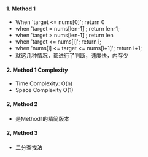 #### 1. Method 1
* When 'target <= nums[0]'; return 0
* when 'target = nums[len-1]'; return len-1;
* when 'target > nums[len-1]'; return len
* when 'target <= nums[i]'; return i;
* when 'nums[i] <= target <= nums[i+1]'; return i+1;
* 就这几种情况，都进行了判断，速度快，内存少
#### 2. Method 1 Complexity
* Time Complexity: O(n)
* Space Complexity O(1)
  
#### 2, Method 2
* 是Method1的精简版本

#### 2, Method 3
* 二分查找法
